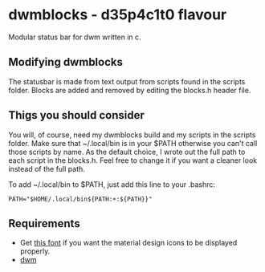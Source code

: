 # dwmblocks - d35p4c1t0 flavour
Modular status bar for dwm written in c.

## Modifying dwmblocks
The statusbar is made from text output from scripts found in the scripts folder.  Blocks are added and removed by editing the blocks.h header file.

## Thigs you should consider
You will, of course, need my dwmblocks build and my scripts in the scripts folder. Make sure that ~/.local/bin is in your $PATH otherwise you can't call those scripts by name. As the default choice, I wrote out the full path to each script in the blocks.h. Feel free to change it if you want a cleaner look instead of the full path.

To add ~/.local/bin to $PATH, just add this line to your .bashrc:

	PATH="$HOME/.local/bin${PATH:+:${PATH}}"

## Requirements
- Get [this font](https://github.com/Templarian/MaterialDesign-Font) if you want the material design icons to be displayed properly.
- [dwm](https://dwm.suckless.org/)
